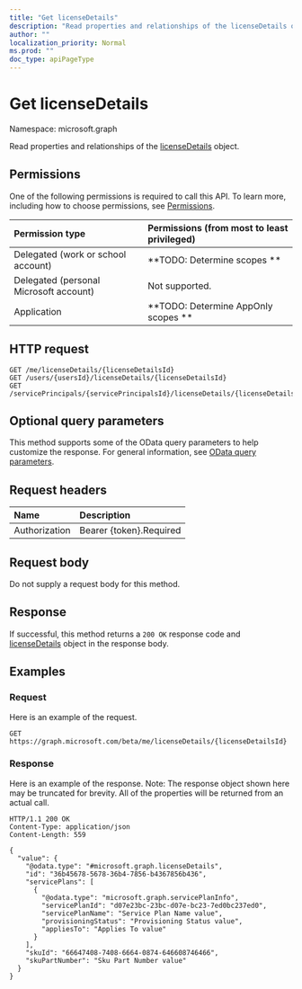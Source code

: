 ```yaml
---
title: "Get licenseDetails"
description: "Read properties and relationships of the licenseDetails object."
author: ""
localization_priority: Normal
ms.prod: ""
doc_type: apiPageType
---
```


# Get licenseDetails

Namespace: microsoft.graph

Read properties and relationships of the [licenseDetails](../resources/licensedetails.md) object.

## Permissions
One of the following permissions is required to call this API. To learn more, including how to choose permissions, see [Permissions](/concepts/permissions-reference.md).

|Permission type|Permissions (from most to least privileged)|
|:---|:---|
|Delegated (work or school account)|**TODO: Determine scopes **|
|Delegated (personal Microsoft account)|Not supported.|
|Application|**TODO: Determine AppOnly scopes **|

## HTTP request
<!-- {
  "blockType": "ignored"
}
-->
``` http
GET /me/licenseDetails/{licenseDetailsId}
GET /users/{usersId}/licenseDetails/{licenseDetailsId}
GET /servicePrincipals/{servicePrincipalsId}/licenseDetails/{licenseDetailsId}
```

## Optional query parameters
This method supports some of the OData query parameters to help customize the response. For general information, see [OData query parameters](/graph/query-parameters).

## Request headers
|Name|Description|
|:---|:---|
|Authorization|Bearer {token}.Required|

## Request body
Do not supply a request body for this method.

## Response
If successful, this method returns a `200 OK` response code and [licenseDetails](../resources/licensedetails.md) object in the response body.

## Examples

### Request
Here is an example of the request.
<!-- {
  "blockType": "request",
  "name": "get_licensedetails"
}
-->
``` http
GET https://graph.microsoft.com/beta/me/licenseDetails/{licenseDetailsId}
```

### Response
Here is an example of the response. Note: The response object shown here may be truncated for brevity. All of the properties will be returned from an actual call.
<!-- {
  "blockType": "response",
  "truncated": true,
  "@odata.type": "microsoft.graph.licenseDetails"
}
-->
``` http
HTTP/1.1 200 OK
Content-Type: application/json
Content-Length: 559

{
  "value": {
    "@odata.type": "#microsoft.graph.licenseDetails",
    "id": "36b45678-5678-36b4-7856-b4367856b436",
    "servicePlans": [
      {
        "@odata.type": "microsoft.graph.servicePlanInfo",
        "servicePlanId": "d07e23bc-23bc-d07e-bc23-7ed0bc237ed0",
        "servicePlanName": "Service Plan Name value",
        "provisioningStatus": "Provisioning Status value",
        "appliesTo": "Applies To value"
      }
    ],
    "skuId": "66647408-7408-6664-0874-646608746466",
    "skuPartNumber": "Sku Part Number value"
  }
}
```


